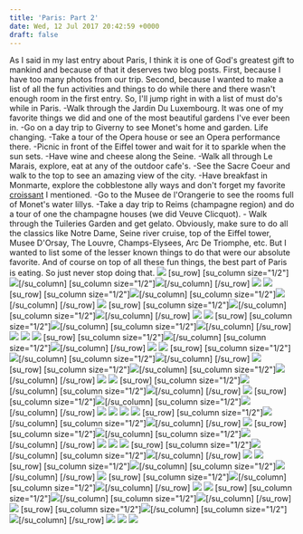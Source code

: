 ```yaml
---
title: 'Paris: Part 2'
date: Wed, 12 Jul 2017 20:42:59 +0000
draft: false
---
```


As I said in my last entry about Paris, I think it is one of God's greatest gift to mankind and because of that it deserves two blog posts. First, because I have too many photos from our trip. Second, because I wanted to make a list of all the fun activities and things to do while there and there wasn't enough room in the first entry. So, I'll jump right in with a list of must do's while in Paris. -Walk through the Jardin Du Luxembourg. It was one of my favorite things we did and one of the most beautiful gardens I've ever been in. -Go on a day trip to Giverny to see Monet's home and garden. Life changing. -Take a tour of the Opera house or see an Opera performance there. -Picnic in front of the Eiffel tower and wait for it to sparkle when the sun sets. -Have wine and cheese along the Seine. -Walk all through Le Marais, explore, eat at any of the outdoor cafe's. -See the Sacre Coeur and walk to the top to see an amazing view of the city. -Have breakfast in Monmarte, explore the cobblestone ally ways and don't forget my favorite [croissant](http://jennajuby.com/2017/05/09/paris-part-1/) I mentioned. -Go to the Musee de l'Orangerie to see the rooms full of Monet's water lillys. -Take a day trip to Reims (champagne region) and do a tour of one the champagne houses (we did Veuve Clicquot). - Walk through the Tuileries Garden and get gelato. Obviously, make sure to do all the classics like Notre Dame, Seine river cruise, top of the Eiffel tower, Musee D'Orsay, The Louvre, Champs-Elysees, Arc De Triomphe, etc. But I wanted to list some of the lesser known things to do that were our absolute favorite. And of course on top of all these fun things, the best part of Paris is eating. So just never stop doing that. ![](http://jennajuby.com/wp-content/uploads/2017/07/Paris_Blog-85-682x1024.jpg) \[su\_row\] \[su\_column size="1/2"\]![](http://jennajuby.com/wp-content/uploads/2017/07/Paris_Blog-86.jpg)\[/su\_column\] \[su\_column size="1/2"\]![](http://jennajuby.com/wp-content/uploads/2017/07/Paris_Blog-84.jpg)\[/su\_column\] \[/su\_row\] ![](http://jennajuby.com/wp-content/uploads/2017/07/Paris_Blog-88.jpg) ![](http://jennajuby.com/wp-content/uploads/2017/07/Paris_Blog-92.jpg) \[su\_row\] \[su\_column size="1/2"\]![](http://jennajuby.com/wp-content/uploads/2017/07/Paris_Blog-89.jpg)\[/su\_column\] \[su\_column size="1/2"\]![](http://jennajuby.com/wp-content/uploads/2017/07/Paris_Blog-90.jpg)\[/su\_column\] \[/su\_row\] ![](http://jennajuby.com/wp-content/uploads/2017/07/Paris_Blog-91.jpg) \[su\_row\] \[su\_column size="1/2"\]![](http://jennajuby.com/wp-content/uploads/2017/07/Paris_Blog-95.jpg)\[/su\_column\] \[su\_column size="1/2"\]![](http://jennajuby.com/wp-content/uploads/2017/07/Paris_Blog-94.jpg)\[/su\_column\] \[/su\_row\] ![](http://jennajuby.com/wp-content/uploads/2017/07/Paris_Blog-98.jpg) ![](http://jennajuby.com/wp-content/uploads/2017/07/Paris_Blog-97.jpg) \[su\_row\] \[su\_column size="1/2"\]![](http://jennajuby.com/wp-content/uploads/2017/07/Paris_Blog-99.jpg)\[/su\_column\] \[su\_column size="1/2"\]![](http://jennajuby.com/wp-content/uploads/2017/07/Paris_Blog-118.jpg)\[/su\_column\] \[/su\_row\] ![](http://jennajuby.com/wp-content/uploads/2017/07/Paris_Blog-106.jpg) ![](http://jennajuby.com/wp-content/uploads/2017/07/Paris_Blog-107.jpg) ![](http://jennajuby.com/wp-content/uploads/2017/07/Paris_Blog-110.jpg) \[su\_row\] \[su\_column size="1/2"\]![](http://jennajuby.com/wp-content/uploads/2017/07/Paris_Blog-115.jpg)\[/su\_column\] \[su\_column size="1/2"\]![](http://jennajuby.com/wp-content/uploads/2017/07/Paris_Blog-114.jpg)\[/su\_column\] \[/su\_row\] ![](http://jennajuby.com/wp-content/uploads/2017/07/Paris_Blog-109.jpg) ![](http://jennajuby.com/wp-content/uploads/2017/07/Paris_Blog-119.jpg) \[su\_row\] \[su\_column size="1/2"\]![](http://jennajuby.com/wp-content/uploads/2017/07/Paris_Blog-105.jpg)\[/su\_column\] \[su\_column size="1/2"\]![](http://jennajuby.com/wp-content/uploads/2017/07/Paris_Blog-161.jpg)\[/su\_column\] \[/su\_row\] ![](http://jennajuby.com/wp-content/uploads/2017/07/Paris_Blog-103.jpg) \[su\_row\] \[su\_column size="1/2"\]![](http://jennajuby.com/wp-content/uploads/2017/07/Paris_Blog-108.jpg)\[/su\_column\] \[su\_column size="1/2"\]![](http://jennajuby.com/wp-content/uploads/2017/07/Paris_Blog-116.jpg)\[/su\_column\] \[/su\_row\] ![](http://jennajuby.com/wp-content/uploads/2017/07/Paris_Blog-120.jpg) ![](http://jennajuby.com/wp-content/uploads/2017/07/Paris_Blog-123.jpg) \[su\_row\] \[su\_column size="1/2"\]![](http://jennajuby.com/wp-content/uploads/2017/07/Paris_Blog-121.jpg)\[/su\_column\] \[su\_column size="1/2"\]![](http://jennajuby.com/wp-content/uploads/2017/07/Paris_Blog-113.jpg)\[/su\_column\] \[/su\_row\] ![](http://jennajuby.com/wp-content/uploads/2017/07/Paris_Blog-122.jpg) \[su\_row\] \[su\_column size="1/2"\]![](http://jennajuby.com/wp-content/uploads/2017/07/Paris_Blog-124.jpg)\[/su\_column\] \[su\_column size="1/2"\]![](http://jennajuby.com/wp-content/uploads/2017/07/Paris_Blog-126.jpg)\[/su\_column\] \[/su\_row\] ![](http://jennajuby.com/wp-content/uploads/2017/07/Paris_Blog-125.jpg) ![](http://jennajuby.com/wp-content/uploads/2017/07/Paris_Blog-130.jpg) ![](http://jennajuby.com/wp-content/uploads/2017/07/Paris_Blog-127.jpg) ![](http://jennajuby.com/wp-content/uploads/2017/07/Paris_Blog-131.jpg) \[su\_row\] \[su\_column size="1/2"\]![](http://jennajuby.com/wp-content/uploads/2017/07/Paris_Blog-128.jpg)\[/su\_column\] \[su\_column size="1/2"\]![](http://jennajuby.com/wp-content/uploads/2017/07/Paris_Blog-129.jpg)\[/su\_column\] \[/su\_row\] ![](http://jennajuby.com/wp-content/uploads/2017/07/Paris_Blog-137.jpg) \[su\_row\] \[su\_column size="1/2"\]![](http://jennajuby.com/wp-content/uploads/2017/07/Paris_Blog-132.jpg)\[/su\_column\] \[su\_column size="1/2"\]![](http://jennajuby.com/wp-content/uploads/2017/07/Paris_Blog-134.jpg)\[/su\_column\] \[/su\_row\] ![](http://jennajuby.com/wp-content/uploads/2017/07/Paris_Blog-138.jpg) ![](http://jennajuby.com/wp-content/uploads/2017/07/Paris_Blog-133.jpg) ![](http://jennajuby.com/wp-content/uploads/2017/07/Paris_Blog-159.jpg) \[su\_row\] \[su\_column size="1/2"\]![](http://jennajuby.com/wp-content/uploads/2017/07/Paris_Blog-143.jpg)\[/su\_column\] \[su\_column size="1/2"\]![](http://jennajuby.com/wp-content/uploads/2017/07/Paris_Blog-139.jpg)\[/su\_column\] \[/su\_row\] ![](http://jennajuby.com/wp-content/uploads/2017/07/Paris_Blog-141.jpg) ![](http://jennajuby.com/wp-content/uploads/2017/07/Paris_Blog-140.jpg) \[su\_row\] \[su\_column size="1/2"\]![](http://jennajuby.com/wp-content/uploads/2017/07/Paris_Blog-144.jpg)\[/su\_column\] \[su\_column size="1/2"\]![](http://jennajuby.com/wp-content/uploads/2017/07/Paris_Blog-142.jpg)\[/su\_column\] \[/su\_row\] ![](http://jennajuby.com/wp-content/uploads/2017/07/Paris_Blog-147.jpg) \[su\_row\] \[su\_column size="1/2"\]![](http://jennajuby.com/wp-content/uploads/2017/07/Paris_Blog-145.jpg)\[/su\_column\] \[su\_column size="1/2"\]![](http://jennajuby.com/wp-content/uploads/2017/07/Paris_Blog-146.jpg)\[/su\_column\] \[/su\_row\] ![](http://jennajuby.com/wp-content/uploads/2017/07/Paris_Blog-150.jpg) ![](http://jennajuby.com/wp-content/uploads/2017/07/Paris_Blog-148.jpg) \[su\_row\] \[su\_column size="1/2"\]![](http://jennajuby.com/wp-content/uploads/2017/07/Paris_Blog-149.jpg)\[/su\_column\] \[su\_column size="1/2"\]![](http://jennajuby.com/wp-content/uploads/2017/07/Paris_Blog-152.jpg)\[/su\_column\] \[/su\_row\] ![](http://jennajuby.com/wp-content/uploads/2017/07/Paris_Blog-154.jpg) \[su\_row\] \[su\_column size="1/2"\]![](http://jennajuby.com/wp-content/uploads/2017/07/Paris_Blog-155.jpg)\[/su\_column\] \[su\_column size="1/2"\]![](http://jennajuby.com/wp-content/uploads/2017/07/Paris_Blog-158.jpg)\[/su\_column\] \[/su\_row\] ![](http://jennajuby.com/wp-content/uploads/2017/07/Paris_Blog-156.jpg) ![](http://jennajuby.com/wp-content/uploads/2017/07/Paris_Blog-157-682x1024.jpg) ![](http://jennajuby.com/wp-content/uploads/2017/07/Paris_Blog-160.jpg)